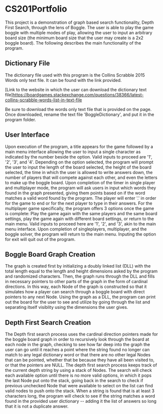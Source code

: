 # CS201Portfolio 

This project is a demonstration of graph based search functionality, Depth First Search, 
through the lens of Boggle. The user is able to play the game boggle with multiple modes of
play, allowing the user to input an arbitrary board size (the minimum board size that the
user may create is a 2x2 boggle board). The following describes the main functionality of 
the program.

## Dictionary File

The dictionary file used with this program is the Collins Scrabble 2015 Words only 
text file. It can be found with the link provided.

[Link to the website in which the user can download the dictionary text file]https://boardgames.stackexchange.com/questions/38366/latest-collins-scrabble-words-list-in-text-file

Be sure to download the words only text file that is provided on the page. Once downloaded, 
rename the text file 'BoggleDictionary', and put it in the program folder.

## User Interface

Upon execution of the program, a title appears for the game followed by a main menu 
interface allowing the user to input a single character as indicated by the number beside 
the option. Valid inputs to proceed are '1', '2', '3', and '4'. Depending on the option 
selected, the program will prompt the user to input the length of the board selected, the 
height of the board selected, the time in which the user is allowed to write answers down, 
the number of players that will compete against each other, and even the letters to make up
the boggle board. Upon completion of the timer in single player and multiplayer mode, the 
program will ask users in input which words they found in the graph presented, giving them
points based on if the word matches a valid word found by the program. The player will enter
'.' in order for the game to end or for the next player to type in their answers. For the 
multiplayer game specifically, the program offers 3 options once the game is complete: Play 
the game again with the same players and the same board settings, play the game again with 
different board settings, or return to the main menu. Valid inputs to proceed here are '1', 
'2', and '3', akin to the main menu interface. Upon completion of singleplayers, 
multiplayer, and the boggle solver, the program will return to the main menu. Inputing the 
option for exit will quit out of the program.

## Boggle Board Graph Creation

The graph is created first by initializing a doubly linked list (DLL) with the total length
equal to the length and height dimensions asked by the program and randomized characters. 
Then, the graph runs through the DLL and fills in necessary pointers to other parts of the 
graph in the form of cardinal directions. In this way, each Node of the graph is constructed
so that it simulates how a player can search through a boggle board with direct pointers to
any next Node. Using the graph as a DLL, the program can print out the board for the user 
to see and utilize by going through the list and separating itself visiblity using the 
dimensions the user gives.

## Depth First Search Creation

The Depth first search process uses the cardinal direction pointers made for the boggle 
board graph in order to recursively look through the board at each node in the graph, 
checking to see how far deep into the graph the user can go until it reaches a point where 
the string found no longer can match to any legal dictionary word or that there are no 
other legal Nodes that can be pointed, whether that be because they have all been visited 
to, or that the pointers are NULL. The depth first search process keeps track of the 
current depth string by using a stack of Nodes. The search will check each available option 
until there is no more valid options, in which it pops the last Node put onto the stack, 
going back in the search to check if previous unchecked Node that were available to select 
on the list can find valid nodes to push onto the stack. When a string is found that is at 
least 3 characters long, the program will check to see if the string matches a word found in 
the provided user dictionary -- adding it the list of answers so long that it is not a 
duplicate answer.

